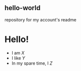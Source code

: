 ## hello-world
repository for my account's readme

# Hello!
- I am *X*
- I like *Y*
- In my spare time, I *Z*
